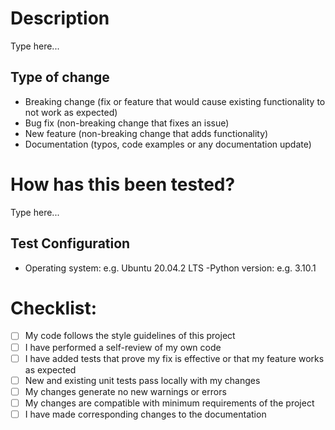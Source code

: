 # Description

<!--
Please include a summary of the change.

e.g. Add a new awesome feature or Fix documentation typo.

Please also include relevant motivation and context.
If you are fixing an issue, specify what issue is fixed.

e.g. Fix #12345
-->

Type here...

## Type of change

<!--
Please delete options that are not relevant.
-->

- Breaking change (fix or feature that would cause existing functionality to not work as expected)
- Bug fix (non-breaking change that fixes an issue)
- New feature (non-breaking change that adds functionality)
- Documentation (typos, code examples or any documentation update)

# How has this been tested?

<!--
Please describe the tests that you ran to verify your changes. Provide instructions so we can reproduce.
Please also list any relevant details for your test configuration.
-->

Type here...

## Test Configuration
- Operating system: e.g. Ubuntu 20.04.2 LTS
-Python version: e.g. 3.10.1

# Checklist:

<!--
Please delete options that are not relevant to your change.
-->

- [ ] My code follows the style guidelines of this project
- [ ] I have performed a self-review of my own code
- [ ] I have added tests that prove my fix is effective or that my feature works as expected
- [ ] New and existing unit tests pass locally with my changes
- [ ] My changes generate no new warnings or errors
- [ ] My changes are compatible with minimum requirements of the project
- [ ] I have made corresponding changes to the documentation
